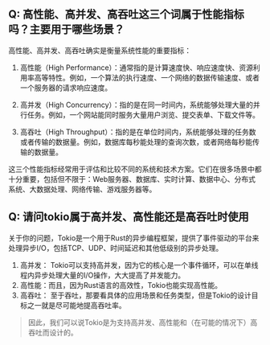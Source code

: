 ## Q: 高性能、高并发、高吞吐这三个词属于性能指标吗？主要用于哪些场景？

高性能、高并发、高吞吐确实是衡量系统性能的重要指标：

1. 高性能（High Performance）：通常指的是计算速度快、响应速度快、资源利用率高等特性。例如，一个算法的执行速度、一个网络的数据传输速度、或者一个服务器的请求响应速度。

2. 高并发（High Concurrency）：指的是在同一时间内，系统能够处理大量的并行任务。例如，一个网站能同时服务大量用户浏览、提交表单、下载文件等。

3. 高吞吐（High Throughput）：指的是在单位时间内，系统能够处理的任务数或者传输的数据量。例如，数据库每秒能处理的查询次数，或者网络每秒能传输的数据量。

这三个性能指标经常用于评估和比较不同的系统和技术方案。它们在很多场景中都十分重要，包括但不限于：Web服务器、数据库、实时计算、数据中心、分布式系统、大数据处理、网络传输、游戏服务器等。

## Q: 请问tokio属于高并发、高性能还是高吞吐时使用

关于你的问题，Tokio是一个用于Rust的异步编程框架，提供了事件驱动的平台来处理异步I/O，包括TCP、UDP、时间延迟和其他低级别的异步处理。

1. 高并发： Tokio可以支持高并发，因为它的核心是一个事件循环，可以在单线程内异步处理大量的I/O操作，大大提高了并发能力。
2. 高性能：而且，因为Rust语言的高效性，Tokio也能实现高性能。
3. 高吞吐： 至于吞吐，那要看具体的应用场景和任务类型，但是Tokio的设计目标之一就是尽可能地提高吞吐率。

> 因此，我们可以说Tokio是为支持高并发、高性能和（在可能的情况下）高吞吐而设计的。